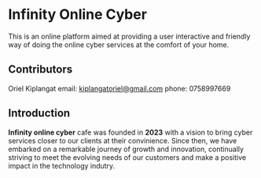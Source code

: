 # Infinity Online Cyber
This is an online platform aimed at providing a user interactive and friendly way of doing the online cyber services at the comfort of your home.

## Contributors
Oriel Kiplangat 
email: kiplangatoriel@gmail.com
phone: 0758997669

## Introduction
 <b>Infinity online cyber</b> cafe was founded in <b>2023</b> with a
            vision to bring cyber services closer to our clients at their
            convinience. Since then, we have embarked on a remarkable journey of
            growth and innovation, continually striving to meet the evolving
            needs of our customers and make a positive impact in the technology
            indutry.